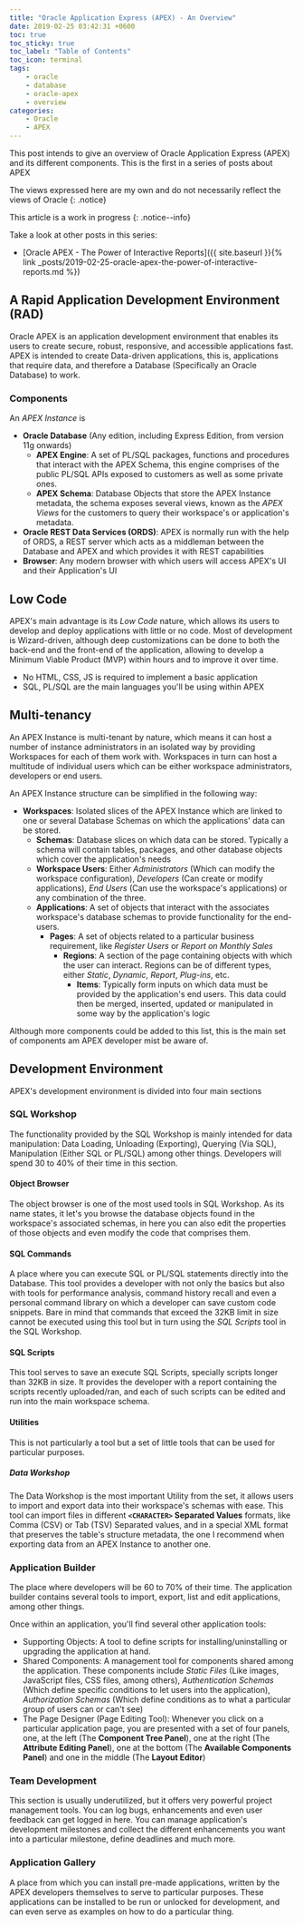 ```yaml
---
title: "Oracle Application Express (APEX) - An Overview"
date: 2019-02-25 03:42:31 +0600
toc: true
toc_sticky: true
toc_label: "Table of Contents"
toc_icon: terminal
tags:
    - oracle
    - database
    - oracle-apex
    - overview
categories:
    - Oracle
    - APEX
---
```

This post intends to give an overview of Oracle Application Express (APEX) and its different components. This is the first in a series of posts about APEX
<!--more-->

The views expressed here are my own and do not necessarily reflect the views of Oracle
{: .notice}

This article is a work in progress
{: .notice--info}

Take a look at other posts in this series:

- [Oracle APEX - The Power of Interactive Reports]({{ site.baseurl }}{% link _posts/2019-02-25-oracle-apex-the-power-of-interactive-reports.md %})

## A Rapid Application Development Environment (RAD)

Oracle APEX is an application development environment that enables its users to create secure, robust, responsive, and accessible applications fast. APEX is intended to create Data-driven applications, this is, applications that require data, and therefore a Database (Specifically an Oracle Database) to work.

### Components

An *APEX Instance* is

- **Oracle Database** (Any edition, including Express Edition, from version 11g onwards)
    - **APEX Engine**: A set of PL/SQL packages, functions and procedures that interact with the APEX Schema, this engine comprises of the public PL/SQL APIs exposed to customers as well as some private ones.
    - **APEX Schema**: Database Objects that store the APEX Instance metadata, the schema exposes several views, known as the *APEX Views* for the customers to query their workspace's or application's metadata.
- **Oracle REST Data Services (ORDS)**: APEX is normally run with the help of ORDS, a REST server which acts as a middleman between the Database and APEX and which provides it with REST capabilities
- **Browser**: Any modern browser with which users will access APEX's UI and their Application's UI

## Low Code

APEX's main advantage is its *Low Code* nature, which allows its users to develop and deploy applications with little or no code. Most of development is Wizard-driven, although deep customizations can be done to both the back-end and the front-end of the application, allowing to develop a Minimum Viable Product (MVP) within hours and to improve it over time.

- No HTML, CSS, JS is required to implement a basic application
- SQL, PL/SQL are the main languages you'll be using within APEX

## Multi-tenancy

An APEX Instance is multi-tenant by nature, which means it can host a number of instance administrators in an isolated way by providing Workspaces for each of them work with. Workspaces in turn can host a multitude of individual users which can be either workspace administrators, developers or end users.

An APEX Instance structure can be simplified in the following way:

- **Workspaces**: Isolated slices of the APEX Instance which are linked to one or several Database Schemas on which the applications' data can be stored.
    - **Schemas**: Database slices on which data can be stored. Typically a schema will contain tables, packages, and other database objects which cover the application's needs
    - **Workspace Users**: Either *Administrators* (Which can modify the workspace configuration), *Developers* (Can create or modify applications), *End Users* (Can use the workspace's applications) or any combination of the three.
    - **Applications**: A set of objects that interact with the associates workspace's database schemas to provide functionality for the end-users.
        - **Pages**: A set of objects related to a particular business requirement, like *Register Users* or *Report on Monthly Sales*
            - **Regions**: A section of the page containing objects with which the user can interact. Regions can be of different types, either *Static*, *Dynamic*, *Report*, *Plug-ins*, etc.
                - **Items**: Typically form inputs on which data must be provided by the application's end users. This data could then be merged, inserted, updated or manipulated in some way by the application's logic

Although more components could be added to this list, this is the main set of components am APEX developer mist be aware of.

## Development Environment

APEX's development environment is divided into four main sections

### SQL Workshop

The functionality provided by the SQL Workshop is mainly intended for data manipulation: Data Loading, Unloading (Exporting), Querying (Via SQL), Manipulation (Either SQL or PL/SQL) among other things. Developers will spend 30 to 40% of their time in this section.

#### Object Browser

The object browser is one of the most used tools in SQL Workshop. As its name states, it let's you browse the database objects found in the workspace's associated schemas, in here you can also edit the properties of those objects and even modify the code that comprises them.

#### SQL Commands

A place where you can execute SQL or PL/SQL statements directly into the Database. This tool provides a developer with not only the basics but also with tools for performance analysis, command history recall and even a personal command library on which a developer can save custom code snippets. Bare in mind that commands that exceed the 32KB limit in size cannot be executed using this tool but in turn using the *SQL Scripts* tool in the SQL Workshop.

#### SQL Scripts

This tool serves to save an execute SQL Scripts, specially scripts longer than 32KB in size. It provides the developer with a report containing the scripts recently uploaded/ran, and each of such scripts can be edited and run into the main workspace schema.

#### Utilities

This is not particularly a tool but a set of little tools that can be used for particular purposes.

##### Data Workshop

The Data Workshop is the most important Utility from the set, it allows users to import and export data into their workspace's schemas with ease. This tool can import files in different **`<CHARACTER>` Separated Values** formats, like Comma (CSV) or Tab (TSV) Separated values, and in a special XML format that preserves the table's structure metadata, the one I recommend when exporting data from an APEX Instance to another one.

### Application Builder

The place where developers will be 60 to 70% of their time. The application builder contains several tools to import, export, list and edit applications, among other things.

Once within an application, you'll find several other application tools:

- Supporting Objects: A tool to define scripts for installing/uninstalling or upgrading the application at hand.
- Shared Components: A management tool for components shared among the application. These components include *Static Files* (Like images, JavaScript files, CSS files, among others), *Authentication Schemas* (Which define specific conditions to let users into the application), *Authorization Schemas* (Which define conditions as to what a particular group of users can or can't see)
- The Page Designer (Page Editing Tool): Whenever you click on a particular application page, you are presented with a set of four panels, one, at the left (The **Component Tree Panel**), one at the right (The **Attribute Editing Panel**), one at the bottom (The **Available Components Panel**) and one in the middle (The **Layout Editor**)

### Team Development

This section is usually underutilized, but it offers very powerful project management tools. You can log bugs, enhancements and even user feedback can get logged in here. You can manage application's development milestones and collect the different enhancements you want into a particular milestone, define deadlines and much more.

### Application Gallery

A place from which you can install pre-made applications, written by the APEX developers themselves to serve to particular purposes. These applications can be installed to be run or unlocked for development, and can even serve as examples on how to do a particular thing.
